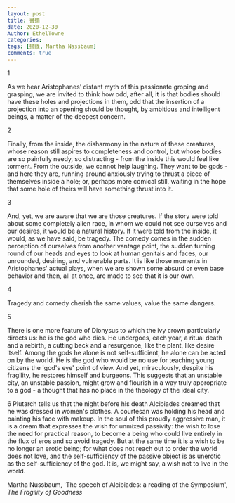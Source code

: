 ```yaml
---
layout: post
title: 書摘
date: 2020-12-30
Author: EthelTowne
categories: 
tags: [摘錄, Martha Nassbaum]
comments: true
--- 
```


1

As we hear Aristophanes’ distant myth of this passionate groping and grasping, we are invited to think how odd, after all, it is that bodies should have these holes and projections in them, odd that the insertion of a projection into an opening should be thought, by ambitious and intelligent beings, a matter of the deepest concern.


2

Finally, from the inside, the disharmony in the nature of these creatures, whose reason still aspires to completeness and control, but whose bodies are so painfully needy, so distracting - from the inside this would feel like torment. From the outside, we cannot help laughing. They want to be gods - and here they are, running around anxiously trying to thrust a piece of themselves inside a hole; or, perhaps more comical still, waiting in the hope that some hole of theirs will have something thrust into it.


3

And, yet, we are aware that we are those creatures. If the story were told about some completely alien race, in whom we could not see ourselves and our desires, it would be a natural history. If it were told from the inside, it would, as we have said, be tragedy. The comedy comes in the sudden perception of ourselves from another vantage point, the sudden turning round of our heads and eyes to look at human genitals and faces, our unrounded, desiring, and vulnerable parts. It is like those moments in Aristophanes' actual plays, when we are shown some absurd or even base behavior and then, all at once, are made to see that it is our own.


4

Tragedy and comedy cherish the same values, value the same dangers.


5

There is one more feature of Dionysus to which the ivy crown particularly directs us: he is the god who dies. He undergoes, each year, a ritual death and a rebirth, a cutting back and a resurgence, like the plant, like desire itself. Among the gods he alone is not self-sufficient, he alone can be acted on by the world. He is the god who would be no use for teaching young citizens the 'god's eye' point of view. And yet, miraculously, despite his fragility, he restores himself and burgeons. This suggests that an unstable city, an unstable passion, might grow and flourish in a way truly appropriate to a god - a thought that has no place in the theology of the ideal city.


6
Plutarch tells us that the night before his death Alcibiades dreamed that he was dressed in women's clothes. A courtesan was holding his head and painting his face with makeup. In the soul of this proudly aggressive man, it is a dream that expresses the wish for unmixed passivity: the wish to lose the need for practical reason, to become a being who could live entirely in the flux of eros and so avoid tragedy. But at the same time it is a wish to be no longer an erotic being; for what does not reach out to order the world does not love, and the self-sufficiency of the passive object is as unerotic as the self-sufficiency of the god. It is, we might say, a wish not to live in the world.



Martha Nussbaum, 'The speech of Alcibiades: a reading of the Symposium', *The Fragility of Goodness*
